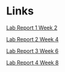 # Links

[Lab Report 1 Week 2](https://zachperry197.github.io/cse15l-lab-reports/lab-report-1-week-2.html)

[Lab Report 2 Week 4](https://zachperry197.github.io/cse15l-lab-reports/lab-report-2-week-4.html)

[Lab Report 3 Week 6](https://zachperry197.github.io/cse15l-lab-reports/lab-report-3-week-6.html)

[Lab Report 4 Week 8](https://zachperry197.github.io/cse15l-lab-reports/lab-report-4-week-8.html)
